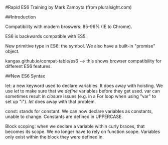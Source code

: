 #Rapid ES6 Training by Mark Zamoyta (from pluralsight.com)

##Introduction

Compatibility with modern broswers: 85-96% (IE to Chrome).

ES6 is backwards compatible with ES5.

New primitive type in ES6: the symbol.
We also have a built-in "promise" object.

kangax.github.io/compat-table/es6 --> this shows browser compatibility for different ES6 features.

##New ES6 Syntax

let: a new keyword used to declare variables. It does away with hoisting. We use *let* to make sure that we _define_ variables before they get used.
var can sometimes result in _closure_ issues (e.g. in a For loop when using "var" to set up "i"). _let_ does away with that problem.

const: stands for constant. We can now declare variables as constants, unable to change.
Constants are defined in UPPERCASE.

Block scoping: when we declare a variable within curly braces, that becomes its scope. We no longer have to rely on function scope. Variables only exist within the block they were defined in.

 